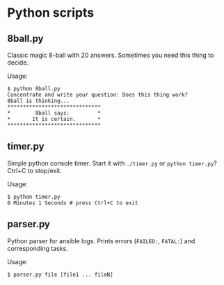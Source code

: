 # Python scripts

## 8ball.py
Classic magic 8-ball with 20 answers.
Sometimes you need this thing to decide.

Usage:
```
$ python 8ball.py
Concentrate and write your question: Does this thing work?
8ball is thinking...
******************************
*        8ball says:         *
*       It is certain.       *
******************************
```

## timer.py
Simple python console timer.
Start it with ```./timer.py``` or ```python timer.py```? Ctrl+C to stop/exit.

Usage:
```
$ python timer.py
0 Minutes 1 Seconds # press Ctrl+C to exit
```

## parser.py
Python parser for ansible logs.
Prints errors (`FAILED:`, `FATAL:`) and corresponding tasks.

Usage:
```
$ parser.py file [file1 ... fileN]
```
